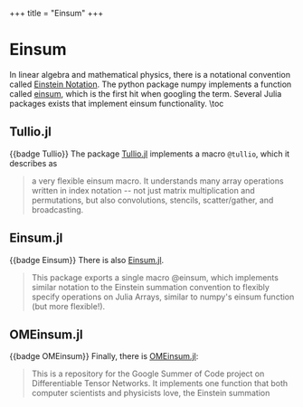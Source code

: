 +++
title = "Einsum"
+++

# Einsum
In linear algebra and mathematical physics, there is a notational convention called [Einstein Notation](https://en.wikipedia.org/wiki/Einstein_notation). The python package numpy implements a function called [einsum](https://numpy.org/doc/stable/reference/generated/numpy.einsum.html), which is the first hit when googling the term. Several Julia packages exists that implement einsum functionality.
\toc

## Tullio.jl
{{badge Tullio}}
The package [Tullio.jl](https://github.com/mcabbott/Tullio.jl) implements a macro `@tullio`, which it describes as 
> a very flexible einsum macro. It understands many array operations written in index notation -- not just matrix multiplication and permutations, but also convolutions, stencils, scatter/gather, and broadcasting.

## Einsum.jl
{{badge Einsum}}
There is also [Einsum.jl](https://github.com/ahwillia/Einsum.jl). 
> This package exports a single macro @einsum, which implements similar notation to the Einstein summation convention to flexibly specify operations on Julia Arrays, similar to numpy's einsum function (but more flexible!).

## OMEinsum.jl
{{badge OMEinsum}}
Finally, there is [OMEinsum.jl](https://github.com/under-Peter/OMEinsum.jl):
> This is a repository for the Google Summer of Code project on Differentiable Tensor Networks. It implements one function that both computer scientists and physicists love, the Einstein summation
